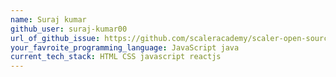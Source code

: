 ```yaml
---
name: Suraj kumar
github_user: suraj-kumar00
url_of_github_issue: https://github.com/scaleracademy/scaler-open-source-september-challenge/issues/509
your_favroite_programming_language: JavaScript java
current_tech_stack: HTML CSS javascript reactjs
---
```

